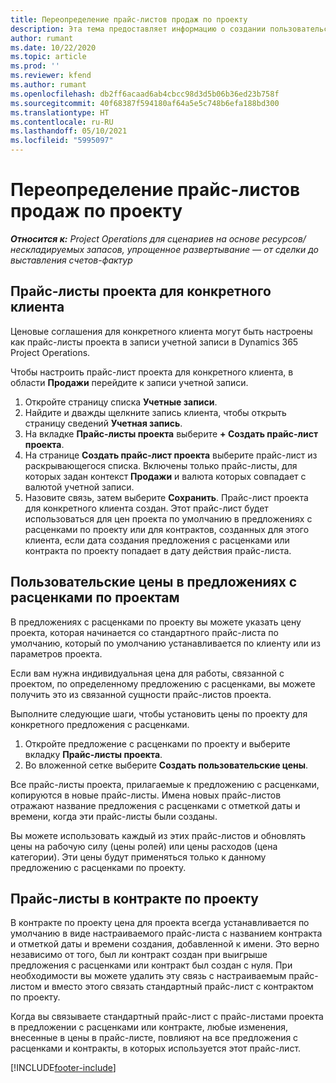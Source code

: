 ```yaml
---
title: Переопределение прайс-листов продаж по проекту
description: Эта тема предоставляет информацию о создании пользовательских прайс-листов продажи.
author: rumant
ms.date: 10/22/2020
ms.topic: article
ms.prod: ''
ms.reviewer: kfend
ms.author: rumant
ms.openlocfilehash: db2ff6acaad6ab4cbcc98d3d5b06b36ed23b758f
ms.sourcegitcommit: 40f68387f594180af64a5e5c748b6efa188bd300
ms.translationtype: HT
ms.contentlocale: ru-RU
ms.lasthandoff: 05/10/2021
ms.locfileid: "5995097"
---
```

# <a name="override-project-sales-price-lists"></a>Переопределение прайс-листов продаж по проекту

_**Относится к:** Project Operations для сценариев на основе ресурсов/нескладируемых запасов, упрощенное развертывание — от сделки до выставления счетов-фактур_

## <a name="customer-specific-project-price-lists"></a>Прайс-листы проекта для конкретного клиента

Ценовые соглашения для конкретного клиента могут быть настроены как прайс-листы проекта в записи учетной записи в Dynamics 365 Project Operations.

Чтобы настроить прайс-лист проекта для конкретного клиента, в области **Продажи** перейдите к записи учетной записи.

1. Откройте страницу списка **Учетные записи**.
2. Найдите и дважды щелкните запись клиента, чтобы открыть страницу сведений **Учетная запись**.
3. На вкладке **Прайс-листы проекта** выберите **+ Создать прайс-лист проекта**.
4. На странице **Создать прайс-лист проекта** выберите прайс-лист из раскрывающегося списка. Включены только прайс-листы, для которых задан контекст **Продажи** и валюта которых совпадает с валютой учетной записи.
5. Назовите связь, затем выберите **Сохранить**. Прайс-лист проекта для конкретного клиента создан. Этот прайс-лист будет использоваться для цен проекта по умолчанию в предложениях с расценками по проекту или для контрактов, созданных для этого клиента, если дата создания предложения с расценками или контракта по проекту попадает в дату действия прайс-листа.

## <a name="custom-pricing-on-project-quotes"></a>Пользовательские цены в предложениях с расценками по проектам

В предложениях с расценками по проекту вы можете указать цену проекта, которая начинается со стандартного прайс-листа по умолчанию, который по умолчанию устанавливается по клиенту или из параметров проекта.

Если вам нужна индивидуальная цена для работы, связанной с проектом, по определенному предложению с расценками, вы можете получить это из связанной сущности прайс-листов проекта.

Выполните следующие шаги, чтобы установить цены по проекту для конкретного предложения с расценками.

1. Откройте предложение с расценками по проекту и выберите вкладку **Прайс-листы проекта**.
2. Во вложенной сетке выберите **Создать пользовательские цены**.

Все прайс-листы проекта, прилагаемые к предложению с расценками, копируются в новые прайс-листы. Имена новых прайс-листов отражают название предложения с расценками с отметкой даты и времени, когда эти прайс-листы были созданы.

Вы можете использовать каждый из этих прайс-листов и обновлять цены на рабочую силу (цены ролей) или цены расходов (цена категории). Эти цены будут применяться только к данному предложению с расценками по проекту.

## <a name="price-lists-on-a-project-contract"></a>Прайс-листы в контракте по проекту

В контракте по проекту цена для проекта всегда устанавливается по умолчанию в виде настраиваемого прайс-листа с названием контракта и отметкой даты и времени создания, добавленной к имени. Это верно независимо от того, был ли контракт создан при выигрыше предложения с расценками или контракт был создан с нуля. При необходимости вы можете удалить эту связь с настраиваемым прайс-листом и вместо этого связать стандартный прайс-лист с контрактом по проекту.

Когда вы связываете стандартный прайс-лист с прайс-листами проекта в предложении с расценками или контракте, любые изменения, внесенные в цены в прайс-листе, повлияют на все предложения с расценками и контракты, в которых используется этот прайс-лист.


[!INCLUDE[footer-include](../includes/footer-banner.md)]